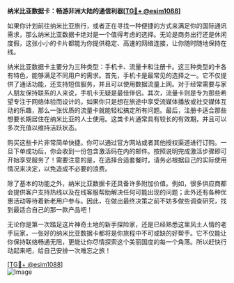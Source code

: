 **纳米比亚数据卡：畅游非洲大陆的通信利器[[TG💪+ @esim1088](https://t.me/s/esim1088)]**

如果你计划前往纳米比亚旅行，或者正在寻找一种便捷的方式来满足你的国际通讯需求，那么纳米比亚数据卡绝对是一个值得考虑的选择。无论是商务出行还是休闲度假，这张小小的卡片都能为你提供稳定、高速的网络连接，让你随时随地保持在线。

纳米比亚数据卡主要分为三种类型：手机卡、流量卡和注册卡。这三种类型的卡各有特色，能够满足不同用户的需求。首先，手机卡是最常见的选择之一。它不仅提供了通话功能，还支持短信服务，并且可以使用数据流量上网。对于经常需要与家人朋友保持联系的人来说，手机卡无疑是最佳伴侣。其次，流量卡则是专为那些希望专注于网络体验而设计的。如果你只是想在旅途中享受流媒体播放或社交媒体互动的乐趣，那么一张优质的流量卡就能轻松搞定所有问题。最后，注册卡适合那些想要长期居住在纳米比亚的人士使用。这类卡片通常具有较长的有效期，并且可以多次充值以维持活跃状态。

购买这些卡片非常简单快捷。你可以通过官方网站或者其他授权渠道进行订购。一旦下单成功后，你会收到一份包含激活码在内的邮件。按照说明完成激活步骤即可开始享受服务了！需要注意的是，在选择合适套餐时，请务必根据自己的实际使用情况来决定，以免造成不必要的浪费。

除了基本的功能之外，纳米比亚数据卡还具备许多附加价值。例如，很多供应商都会提供客户支持热线以及在线客服帮助解决任何可能出现的问题；此外还有各种优惠活动等待着新老用户参与。因此，在做出最终决策之前不妨多做些调查研究，找到最适合自己的那一款产品吧！

无论你是第一次踏足这片神奇土地的新手探险家，还是已经熟悉这里风土人情的老手玩家，一张好的纳米比亚数据卡都将是你旅程中不可或缺的好帮手。它不仅能让你保持联络畅通无阻，更能让你尽情探索这个美丽国度的每一个角落。所以赶快行动起来吧，给自己安排一次难忘之旅！

[[TG💪+ @esim1088](https://t.me/s/esim1088)]  
![Image](https://i.postimg.cc/4NQfJmqS/Snipaste-2025-05-13-00-14-12.png)